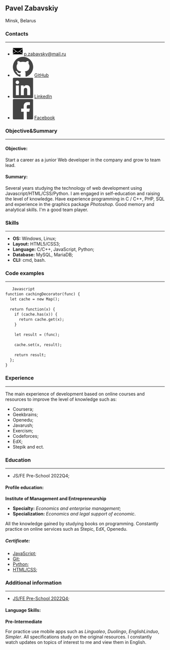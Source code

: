 ## Pavel Zabavskiy
Minsk, Belarus



### Contacts ###
---

 - ![Email](./src/cv/logo_email.png)  [p.zabavsky@mail.ru](mailto:p.zabavsky@mail.ru)
 - ![GitHub](./src/cv/social_github.svg) [GitHub](https://github.com/TikkiTakki)
 - ![LinkedIn](./src/cv/social_linkedin.svg) [LinkedIn](https://www.linkedin.com/in/павел-забавский-1b2585141)
 - ![Facebook](./src/cv/social_facebook.svg) [Facebook](https://www.facebook.com/PavelZabavskiy)



### Objective&Summary ###
---

#### Objective: ####

Start a career as a junior Web developer in the company and grow to team lead.


#### Summary: ####


Several years studying the technology of web development using Javascript/HTML/CSS/Python. I am engaged in self-education and raising the level of knowledge. Have experience programming in C / C++, PHP, SQL and experience in the graphics package *Photoshop*. Good memory and analytical skills. I'm a good team player.



### Skills ###
---


 - **OS:** Windows, Linux;
 - **Layout:** HTML5/CSS3;
 - **Language:** C/C++, JavaScript, Python;
 - **Database:** MySQL, MariaDB;
 - **CLI:** cmd, bash.


### Code examples ###
---


```
   Javascript
function cachingDecorator(func) {
  let cache = new Map();

  return function(x) {
    if (cache.has(x)) {
      return cache.get(x);
    }

    let result = (func);

    cache.set(x, result);
    
    return result;
  };
}
```


### Experience ###
---


The main experience of development based on online courses and resources to improve the level of knowledge such as:



 - Coursera;
 - Geekbrains;
 - Openedu;
 - Javarush;
 - Exercism;
 - Codeforces;
 - EdX;
 - Stepik and ect.

### Education ###
---

 - JS/FE Pre-School 2022Q4;

#### Profile education: ####


 **Institute of Management and Entrepreneurship**

 - **Specialty:** *Economics and enterprise management*;
 - **Specialization:** *Economics and legal support of economic*.



All the knowledge gained by studying books on programming. Constantly practice on online services such as Stepic, EdX, Openedu.

##### Сertificate: #####


  - [JavaScript](https://stepik.org/cert/84404);
  - [Git](https://stepik.org/cert/92146);
  - [Python](https://stepik.org/cert/101618);
  - [HTML/CSS](https://stepik.org/cert/106543);

### Additional information ###
---

 - [JS/FE Pre-School 2022Q4](https://app.rs.school/certificate/iyrgwmhe);


#### Language Skills: ####



**Pre-Intermediate**


For practice use mobile apps such as *Lingualeo*, *Duolingo*, *EnglishLinduo*, *Simpler*. All specifications study on the original resources. I constantly watch updates on topics of interest to me and view them in English.





